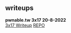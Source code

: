 ## writeups

**pwnable.tw 3x17 20-8-2022**  
[3x17 Writeup](/ctf/blob/main/pwnable.tw/3x17/notes.html)
[REPO](ctf/blob/master/)
